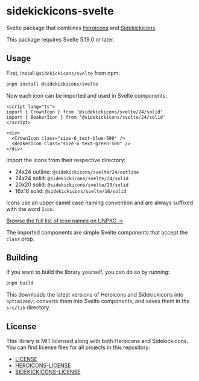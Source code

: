 # sidekickicons-svelte

Svelte package that combines [Heroicons](https://github.com/tailwindlabs/heroicons) and [Sidekickicons](https://github.com/ndrik/sidekickicons).

This package requires Svelte 5.19.0 or later.

## Usage

First, install `@sidekickicons/svelte` from npm:

```bash
pnpm install @sidekickicons/svelte
```

Now each icon can be imported and used in Svelte components:

```svelte
<script lang="ts">
import { CrownIcon } from '@sidekickicons/svelte/24/solid'
import { BeakerIcon } from '@sidekickicons/svelte/24/solid'
</script>

<div>
  <CrownIcon class="size-6 text-blue-500" />
  <BeakerIcon class="size-6 text-green-500" />
</div>
```

Import the icons from their respective directory:

- 24x24 outline: `@sidekickicons/svelte/24/outline`
- 24x24 solid: `@sidekickicons/svelte/24/solid`
- 20x20 solid: `@sidekickicons/svelte/20/solid`
- 16x16 solid: `@sidekickicons/svelte/16/solid`

Icons use an upper camel case naming convention and are always suffixed with the word `Icon`.

[Browse the full list of icon names on UNPKG &rarr;](https://unpkg.com/browse/@sidekickicons/svelte/24/outline/)

The imported components are simple Svelte components that accept the `class` prop.

## Building

If you want to build the library yourself, you can do so by running:

```bash
pnpm build
```

This downloads the latest versions of Heroicons and Sidekickicons into `optimized/`, converts them into Svelte components, and saves them in the `src/lib` directory.

## License

This library is MIT licensed along with both Heroicons and Sidekickicons. You can find license files for all projects in this repository:

- [LICENSE](LICENSE)
- [HEROICONS-LICENSE](HEROICONS-LICENSE)
- [SIDEKICKICONS-LICENSE](SIDEKICKICONS-LICENSE)
